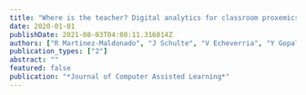 ```yaml
---
title: "Where is the teacher? Digital analytics for classroom proxemics"
date: 2020-01-01
publishDate: 2021-08-03T04:08:11.316014Z
authors: ["R Martinez‐Maldonado", "J Schulte", "V Echeverria", "Y Gopalan", "SB Shum"]
publication_types: ["2"]
abstract: ""
featured: false
publication: "*Journal of Computer Assisted Learning*"
---
```



